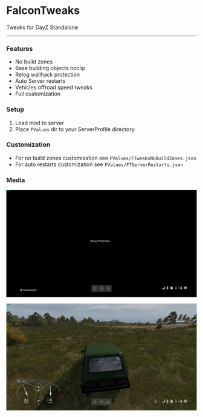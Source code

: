 # FalconTweaks
 
Tweaks for DayZ Standalone 

---

### Features
- No build zones
- Base building objects noclip
- Relog wallhack protection
- Auto Server restarts
- Vehicles offroad speed tweaks
- Full customization

### Setup
1. Load mod to server
2. Place `FValues` dir to your ServerProfile directory.

### Customization
- For no build zones customization see `FValues/FTweaksNoBuildZones.json`
- For auto restarts customization see `FValues/FTServerRestarts.json`

### Media
![RELOG PROTECTION](/media/relog.png)

![VEHICLES OFFROAD TWEAKS](/media/veh1.png)
